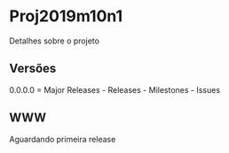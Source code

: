 # Proj2019m10n1

Detalhes sobre o projeto

## Versões

0.0.0.0 = Major Releases - Releases - Milestones - Issues

## WWW
Aguardando primeira release


